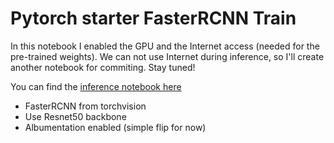 # Pytorch starter FasterRCNN Train
In this notebook I enabled the GPU and the Internet access (needed for the pre-trained weights). We can not use Internet during inference, so I'll create another notebook for commiting. Stay tuned!

You can find the [inference notebook here](https://github.com/Taha-Najafzadeh/pytorch-starter-fasterrcnn-train/blob/main/pytorch-starter-fasterrcnn-train.ipynb)

- FasterRCNN from torchvision
- Use Resnet50 backbone
- Albumentation enabled (simple flip for now)
